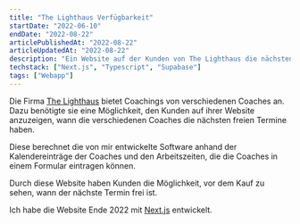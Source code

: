 ```yaml
---
title: "The Lighthaus Verfügbarkeit"
startDate: "2022-06-10"
endDate: "2022-08-22"
articlePublishedAt: "2022-08-22"
articleUpdatedAt: "2022-08-22"
description: "Ein Website auf der Kunden von The Lighthaus die nächsten freien Coaching Termine in einem Kalender sehen und buchen können."
techstack: ["Next.js", "Typescript", "Supabase"]
tags: ["Webapp"]
---
```


Die Firma [The Lighthaus](https://www.thelighthaus.de/) bietet Coachings von verschiedenen Coaches an. Dazu benötigte sie eine Möglichkeit, den Kunden auf ihrer Website anzuzeigen, wann die verschiedenen Coaches die nächsten freien Termine haben.

Diese berechnet die von mir entwickelte Software anhand der Kalendereinträge der Coaches und den Arbeitszeiten, die die Coaches in einem Formular eintragen können.

Durch diese Website haben Kunden die Möglichkeit, vor dem Kauf zu sehen, wann der nächste Termin frei ist.

Ich habe die Website Ende 2022 mit [Next.js](https://nextjs.org/) entwickelt.
